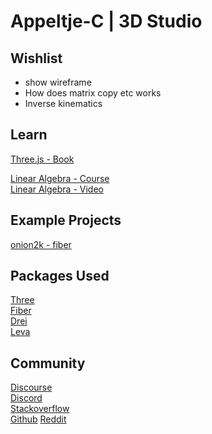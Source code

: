 # Appeltje-C | 3D Studio


## Wishlist

- show wireframe 
- How does matrix copy etc works
- Inverse kinematics


## Learn


[Three.js - Book](https://discoverthreejs.com/)

[Linear Algebra - Course](https://www.khanacademy.org/math/linear-algebra) <br/>
[Linear Algebra - Video](https://www.youtube.com/watch?v=fNk_zzaMoSs&list=PLZHQObOWTQDPD3MizzM2xVFitgF8hE_ab)


## Example Projects

[onion2k - fiber](https://onion2k.github.io/r3f-by-example/)



## Packages Used

[Three](https://threejs.org/) <br/>
[Fiber](https://docs.pmnd.rs/react-three-fiber/getting-started/introduction) <br/>
[Drei](https://github.com/pmndrs/drei) <br/>
[Leva](https://leva.pmnd.rs/)


## Community

[Discourse](https://discourse.threejs.org/)<br/>
[Discord](https://discordapp.com/invite/jYMz4sX)<br/>
[Stackoverflow](https://stackoverflow.com/questions/tagged/three.js?sort=votes)<br/>
[Github](https://github.com/mrdoob/three.js)
[Reddit](https://www.reddit.com/r/threejs/)
